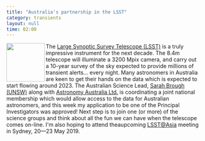 ```yaml
---
title: "Australia's partnership in the LSST"
category: transients
layout: null
time: 02:00
---
```

<!-- header generated from blosxom format post; make_header.pl 23.1.2022 -->
<p>
      <img src="https://www.lsst.org/sites/default/files/logo_1.png" width="100" align="left">
The <a href="https://www.lsst.org">Large Synoptic Survey Telescope (LSST)</a>
is a truly impressive instrument for the next decade. The 8.4m telescope will
illuminate a 3200 Mpix camera, and carry out a 10-year survey of the sky
expected to provide millions of transient alerts... every night. 
Many astronomers in Australia are keen to get their hands on the data which 
is expected to start flowing around 2023. 
The Australian Science Lead, 
<a href="https://www.physics.unsw.edu.au/staff/sarah-brough">Sarah Brough (UNSW)</a> along with
<a href="http://www.astronomyaustralia.org.au">Astronomy Australia Ltd.</a> 
is coordinating a joint national membership which would allow access to the
data for Australian astronomers, and this week my application to be one of the
Principal Investigators was approved!
Next step is to join one (or more) of the science groups and think about
all the fun we can have when the telescope comes on-line. 
I'm also hoping to attend theaupcoming 
<a href="https://lsst-asia.org">LSST@Asia</a> meeting in Sydney, 20&mdash;23 May 2019.

